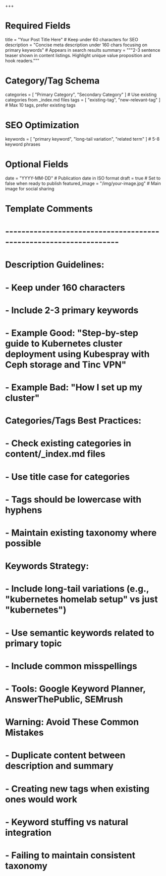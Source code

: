 +++
# Required Fields
title = "Your Post Title Here"  # Keep under 60 characters for SEO
description = "Concise meta description under 160 chars focusing on primary keywords"  # Appears in search results
summary = """2-3 sentence teaser shown in content listings. 
Highlight unique value proposition and hook readers."""

# Category/Tag Schema
categories = [ "Primary Category", "Secondary Category" ]  # Use existing categories from _index.md files
tags = [ "existing-tag", "new-relevant-tag" ]  # Max 10 tags, prefer existing tags

# SEO Optimization  
keywords = [ "primary keyword", "long-tail variation", "related term" ]  # 5-8 keyword phrases

# Optional Fields
date = "YYYY-MM-DD"  # Publication date in ISO format
draft = true         # Set to false when ready to publish
featured_image = "/img/your-image.jpg"  # Main image for social sharing

# Template Comments 
# ------------------------------------------------------------------
# Description Guidelines:
# - Keep under 160 characters
# - Include 2-3 primary keywords
# - Example Good: "Step-by-step guide to Kubernetes cluster deployment using Kubespray with Ceph storage and Tinc VPN"
# - Example Bad: "How I set up my cluster"

# Categories/Tags Best Practices:
# - Check existing categories in content/_index.md files
# - Use title case for categories
# - Tags should be lowercase with hyphens
# - Maintain existing taxonomy where possible

# Keywords Strategy:
# - Include long-tail variations (e.g., "kubernetes homelab setup" vs just "kubernetes")
# - Use semantic keywords related to primary topic
# - Include common misspellings
# - Tools: Google Keyword Planner, AnswerThePublic, SEMrush

# Warning: Avoid These Common Mistakes
# - Duplicate content between description and summary
# - Creating new tags when existing ones would work
# - Keyword stuffing vs natural integration
# - Failing to maintain consistent taxonomy
